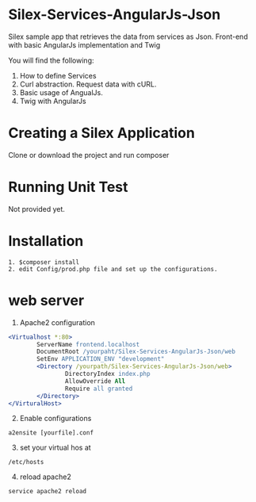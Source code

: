 # Silex-Services-AngularJs-Json

Silex sample app that retrieves the data from services as Json.
Front-end with basic AngularJs implementation and Twig

You will find the following:

1. How to define Services
2. Curl abstraction. Request data with cURL.
3. Basic usage of AngualJs.
4. Twig with AngularJs

# Creating a Silex Application

Clone or download the project and run composer

# Running Unit Test

Not provided yet.

# Installation

```
1. $composer install
2. edit Config/prod.php file and set up the configurations.
```
# web server

1. Apache2 configuration
``` Apache
<Virtualhost *:80>
        ServerName frontend.localhost
        DocumentRoot /yourpaht/Silex-Services-AngularJs-Json/web
        SetEnv APPLICATION_ENV "development"
        <Directory /yourpath/Silex-Services-AngularJs-Json/web>
                DirectoryIndex index.php
                AllowOverride All
                Require all granted
        </Directory>
</VirturalHost>
```
2. Enable configurations
```
a2ensite [yourfile].conf
```
3. set your virtual hos at
 ```
/etc/hosts
```
4. reload apache2
```
service apache2 reload
```
